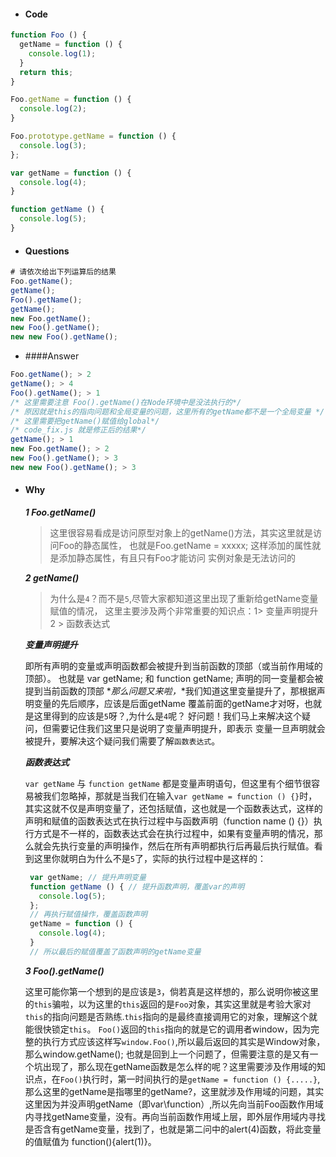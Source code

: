 * #### Code  
```javascript
function Foo () {
  getName = function () {
    console.log(1);
  }
  return this;
}

Foo.getName = function () {
  console.log(2);
}

Foo.prototype.getName = function () {
  console.log(3);
};

var getName = function () {
  console.log(4);
}

function getName () {
  console.log(5);
}
```     

* #### Questions
```javascript
# 请依次给出下列运算后的结果
Foo.getName();
getName();
Foo().getName();
getName();
new Foo.getName();
new Foo().getName();
new new Foo().getName();
```    

* ####Answer    
```javascript
Foo.getName(); > 2
getName(); > 4
Foo().getName(); > 1
/* 这里需要注意 Foo().getName()在Node环境中是没法执行的*/
/* 原因就是this的指向问题和全局变量的问题，这里所有的getName都不是一个全局变量 */
/* 这里需要把getName()赋值给global*/
/* code_fix.js 就是修正后的结果*/
getName(); > 1
new Foo.getName(); > 2
new Foo().getName(); > 3
new new Foo().getName(); > 3 
```  

* #### Why
   
   ***1 Foo.getName()***
   > 这里很容易看成是访问原型对象上的getName()方法，其实这里就是访问Foo的静态属性，
   也就是Foo.getName = xxxxx; 这样添加的属性就是添加静态属性，有且只有Foo才能访问
   实例对象是无法访问的 

   ***2 getName()***  
   > 为什么是`4`？而不是`5`,尽管大家都知道这里出现了重新给getName变量赋值的情况，
   这里主要涉及两个非常重要的知识点：1> 变量声明提升 2 > 函数表达式

   ***变量声明提升***

   即所有声明的变量或声明函数都会被提升到当前函数的顶部（或当前作用域的顶部）。
   也就是 var getName; 和 function getName; 声明的同一变量都会被提到当前函数的顶部
   *_那么问题又来啦，_*我们知道这里变量提升了，那根据声明变量的先后顺序，应该是后面getName
   覆盖前面的getName才对呀，也就是这里得到的应该是`5`呀？,为什么是`4`呢？
   好问题！我们马上来解决这个疑问，但需要记住我们这里只是说明了变量声明提升，即表示
   变量一旦声明就会被提升，要解决这个疑问我们需要了解`函数表达式`。

   ***函数表达式***

   `var getName` 与 `function getName` 都是变量声明语句，但这里有个细节很容易被我们忽略掉，那就是当我们在输入`var getName = function () {}`时，其实这就不仅是声明变量了，还包括赋值，这也就是一个函数表达式，这样的声明和赋值的函数表达式在执行过程中与函数声明（function name () {}）执行方式是不一样的，函数表达式会在执行过程中，如果有变量声明的情况，那么就会先执行变量的声明操作，然后在所有声明都执行后再最后执行赋值。看到这里你就明白为什么不是`5`了，实际的执行过程中是这样的：
   ```javascript
    var getName; // 提升声明变量
    function getName () { // 提升函数声明，覆盖var的声明
      console.log(5);
    };
    // 再执行赋值操作，覆盖函数声明
    getName = function () {
      console.log(4);
    }
    // 所以最后的赋值覆盖了函数声明的getName变量
   ```

   ***3 Foo().getName()***   
   
   这里可能你第一个想到的是应该是`3`，倘若真是这样想的，那么说明你被这里的`this`骗啦，以为这里的`this`返回的是`Foo`对象，其实这里就是考验大家对`this`的指向问题是否熟练.`this`指向的是最终直接调用它的对象，理解这个就能很快锁定`this`。
   `Foo()`返回的`this`指向的就是它的调用者window，因为完整的执行方式应该这样写`window.Foo()`,所以最后返回的其实是Window对象，那么window.getName(); 也就是回到上一个问题了，但需要注意的是又有一个坑出现了，那么现在getName函数是怎么样的呢？这里需要涉及作用域的知识点，在`Foo()`执行时，第一时间执行的是`getName = function () {.....}`,那么这里的getName是指哪里的getName?，这里就涉及作用域的问题，其实这里因为并没声明getName（即var\function）,所以先向当前Foo函数作用域内寻找getName变量，没有。再向当前函数作用域上层，即外层作用域内寻找是否含有getName变量，找到了，也就是第二问中的alert(4)函数，将此变量的值赋值为 function(){alert(1)}。 
  
